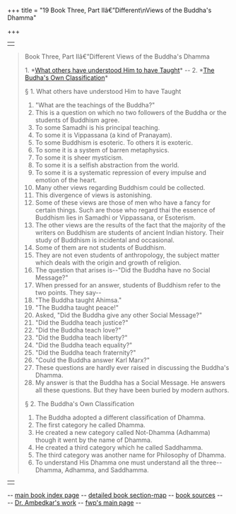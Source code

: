 +++
title = "19 Book Three, Part IIâ€”Different\nViews of the Buddha's Dhamma"

+++


|     |
|-----|
|    |

> Book Three, Part IIâ€”Different Views of the Buddha's Dhamma
>
> 1\. \*[What others have understood Him to have
> Taught](03_02.html#01)\* -- 2. \*[The Budha's Own
> Classification](03_02.html#02)\*  
> 
>
>   
> § 1. What others have understood Him to have Taught
>
>  1. "What are the teachings of the Buddha?"  
>  2. This is a question on which no two followers of the Buddha or
> the students of Buddhism agree.  
>  3. To some Samadhi is his principal teaching.  
>  4. To some it is Vippassana (a kind of Pranayam).  
>  5. To some Buddhism is esoteric. To others it is exoteric.  
>  6. To some it is a system of barren metaphysics.  
>  7. To some it is sheer mysticism.  
>  8. To some it is a selfish abstraction from the world.  
>  9. To some it is a systematic repression of every impulse and
> emotion of the heart.  
>  10. Many other views regarding Buddhism could be collected.  
>  11. This divergence of views is astonishing.  
>  12. Some of these views are those of men who have a fancy for
> certain things. Such are those who regard thai the essence of Buddhism
> lies in Samadhi or Vippassana, or Esoterism.  
>  13. The other views are the results of the fact that the majority
> of the writers on Buddhism are students of ancient Indian history.
> Their study of Buddhism is incidental and occasional.  
>  14. Some of them are not students of Buddhism.  
>  15. They are not even students of anthropology, the subject matter
> which deals with the origin and growth of religion.  
>  16. The question that arises is--"Did the Buddha have no Social
> Message?"  
>  17. When pressed for an answer, students of Buddhism refer to the
> two points. They say--  
>  18. "The Buddha taught Ahimsa."  
>  19. "The Buddha taught peace!"  
>  20. Asked, "Did the Buddha give any other Social Message?"  
>  21. "Did the Buddha teach justice?"  
>  22. "Did the Buddha teach love?"  
>  23. "Did the Buddha teach liberty?"  
>  24. "Did the Buddha teach equality?"  
>  25. "Did the Buddha teach fraternity?"  
>  26. "Could the Buddha answer Karl Marx?"  
>  27. These questions are hardly ever raised in discussing the
> Buddha's Dhamma.  
>  28. My answer is that the Buddha has a Social Message. He answers
> all these questions. But they have been buried by modern authors.
>
>   
> § 2. The Buddha's Own Classification
>
>  1. The Buddha adopted a different classification of Dhamma.  
>  2. The first category he called Dhamma.  
>  3. He created a new category called Not-Dhamma (Adhamma) though it
> went by the name of Dhamma.  
>  4. He created a third category which he called Saddhamma.  
>  5. The third category was another name for Philosophy of Dhamma.  
>  6. To understand His Dhamma one must understand all the
> three--Dhamma, Adhamma, and Saddhamma.  
> 

|     |
|-----|
|    |

-- [main book index page](index.html#index) -- [detailed book
section-map](sectionmap.html) -- [book sources](sources/index.html) --  
-- [Dr. Ambedkar's work](../../00litlinks/lit_colonial.html#ambedkar) --
[fwp's main page](http://www.columbia.edu/~fp7#fwp) --

  
